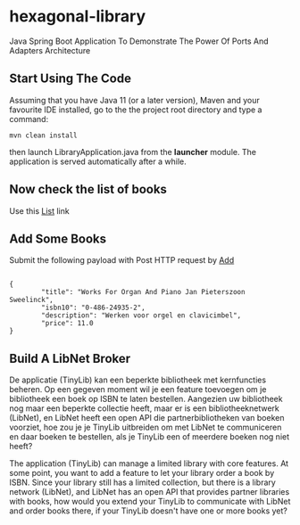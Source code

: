 # hexagonal-library
Java Spring Boot Application To Demonstrate The Power Of Ports And Adapters Architecture

## Start Using The Code

Assuming that you have Java 11 (or a later version), Maven and your favourite IDE installed, 
go to the the project root directory and type a command:
```
mvn clean install
``` 
then  launch LibraryApplication.java from the **launcher** module.
The application is served automatically after a while.
## Now check the list of books 

Use this [List](http://localhost:8080/book/get) link
## Add Some Books

Submit the following payload with Post HTTP request by 
[Add](http://localhost:8080/book/add) 

```

{
        "title": "Works For Organ And Piano Jan Pieterszoon Sweelinck",
        "isbn10": "0-486-24935-2",
        "description": "Werken voor orgel en clavicimbel",
        "price": 11.0
}
```

## Build A LibNet Broker

De applicatie (TinyLib) kan een beperkte bibliotheek met kernfuncties beheren. 
Op een gegeven moment wil je een feature toevoegen om je bibliotheek een boek op ISBN te laten bestellen. 
Aangezien uw bibliotheek nog maar een beperkte collectie heeft, maar er is een bibliotheeknetwerk (LibNet), 
en LibNet heeft een open API die partnerbibliotheken van boeken voorziet, 
hoe zou je je TinyLib uitbreiden om met LibNet te communiceren en daar boeken te bestellen, 
als je TinyLib een of meerdere boeken nog niet heeft?

The application (TinyLib) can manage a limited library with core features. 
At some point, you want to add a feature to let your library order a book by ISBN. 
Since your library still has a limited collection, but there is a library network (LibNet), 
and LibNet has an open API that provides partner libraries with books, 
how would you extend your TinyLib to communicate with LibNet and order books there, 
if your TinyLib doesn't have one or more books yet?
